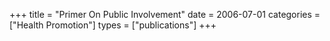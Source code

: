 +++
title = "Primer On Public Involvement"
date = 2006-07-01
categories = ["Health Promotion"]
types = ["publications"]
+++
